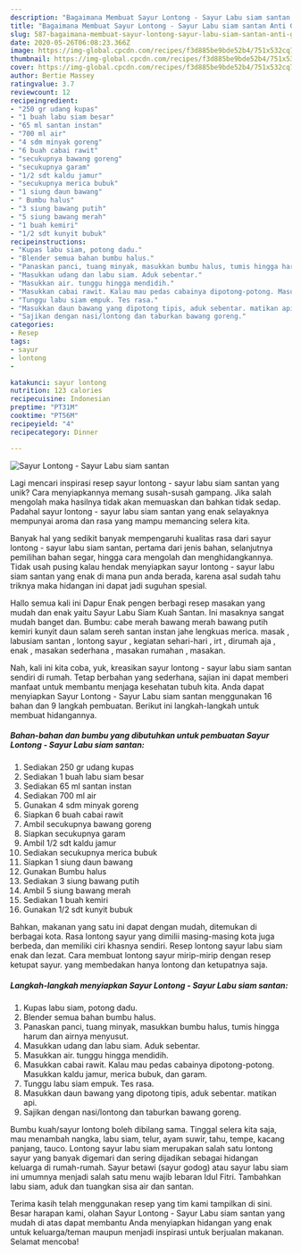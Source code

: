 ```yaml
---
description: "Bagaimana Membuat Sayur Lontong - Sayur Labu siam santan Anti Gagal"
title: "Bagaimana Membuat Sayur Lontong - Sayur Labu siam santan Anti Gagal"
slug: 587-bagaimana-membuat-sayur-lontong-sayur-labu-siam-santan-anti-gagal
date: 2020-05-26T06:08:23.366Z
image: https://img-global.cpcdn.com/recipes/f3d885be9bde52b4/751x532cq70/sayur-lontong-sayur-labu-siam-santan-foto-resep-utama.jpg
thumbnail: https://img-global.cpcdn.com/recipes/f3d885be9bde52b4/751x532cq70/sayur-lontong-sayur-labu-siam-santan-foto-resep-utama.jpg
cover: https://img-global.cpcdn.com/recipes/f3d885be9bde52b4/751x532cq70/sayur-lontong-sayur-labu-siam-santan-foto-resep-utama.jpg
author: Bertie Massey
ratingvalue: 3.7
reviewcount: 12
recipeingredient:
- "250 gr udang kupas"
- "1 buah labu siam besar"
- "65 ml santan instan"
- "700 ml air"
- "4 sdm minyak goreng"
- "6 buah cabai rawit"
- "secukupnya bawang goreng"
- "secukupnya garam"
- "1/2 sdt kaldu jamur"
- "secukupnya merica bubuk"
- "1 siung daun bawang"
- " Bumbu halus"
- "3 siung bawang putih"
- "5 siung bawang merah"
- "1 buah kemiri"
- "1/2 sdt kunyit bubuk"
recipeinstructions:
- "Kupas labu siam, potong dadu."
- "Blender semua bahan bumbu halus."
- "Panaskan panci, tuang minyak, masukkan bumbu halus, tumis hingga harum dan airnya menyusut."
- "Masukkan udang dan labu siam. Aduk sebentar."
- "Masukkan air. tunggu hingga mendidih."
- "Masukkan cabai rawit. Kalau mau pedas cabainya dipotong-potong. Masukkan kaldu jamur, merica bubuk, dan garam."
- "Tunggu labu siam empuk. Tes rasa."
- "Masukkan daun bawang yang dipotong tipis, aduk sebentar. matikan api."
- "Sajikan dengan nasi/lontong dan taburkan bawang goreng."
categories:
- Resep
tags:
- sayur
- lontong
- 

katakunci: sayur lontong  
nutrition: 123 calories
recipecuisine: Indonesian
preptime: "PT31M"
cooktime: "PT56M"
recipeyield: "4"
recipecategory: Dinner

---
```



![Sayur Lontong - Sayur Labu siam santan](https://img-global.cpcdn.com/recipes/f3d885be9bde52b4/751x532cq70/sayur-lontong-sayur-labu-siam-santan-foto-resep-utama.jpg)

Lagi mencari inspirasi resep sayur lontong - sayur labu siam santan yang unik? Cara menyiapkannya memang susah-susah gampang. Jika salah mengolah maka hasilnya tidak akan memuaskan dan bahkan tidak sedap. Padahal sayur lontong - sayur labu siam santan yang enak selayaknya mempunyai aroma dan rasa yang mampu memancing selera kita.

Banyak hal yang sedikit banyak mempengaruhi kualitas rasa dari sayur lontong - sayur labu siam santan, pertama dari jenis bahan, selanjutnya pemilihan bahan segar, hingga cara mengolah dan menghidangkannya. Tidak usah pusing kalau hendak menyiapkan sayur lontong - sayur labu siam santan yang enak di mana pun anda berada, karena asal sudah tahu triknya maka hidangan ini dapat jadi suguhan spesial.

Hallo semua kali ini Dapur Enak pengen berbagi resep masakan yang mudah dan enak yaitu Sayur Labu Siam Kuah Santan. Ini masaknya sangat mudah banget dan. Bumbu: cabe merah bawang merah bawang putih kemiri kunyit daun salam sereh santan instan jahe lengkuas merica. masak , labusiam santan , lontong sayur , kegiatan sehari-hari , irt , dirumah aja , enak , masakan sederhana , masakan rumahan , masakan.


Nah, kali ini kita coba, yuk, kreasikan sayur lontong - sayur labu siam santan sendiri di rumah. Tetap berbahan yang sederhana, sajian ini dapat memberi manfaat untuk membantu menjaga kesehatan tubuh kita. Anda dapat menyiapkan Sayur Lontong - Sayur Labu siam santan menggunakan 16 bahan dan 9 langkah pembuatan. Berikut ini langkah-langkah untuk membuat hidangannya.

<!--inarticleads1-->

##### Bahan-bahan dan bumbu yang dibutuhkan untuk pembuatan Sayur Lontong - Sayur Labu siam santan:

1. Sediakan 250 gr udang kupas
1. Sediakan 1 buah labu siam besar
1. Sediakan 65 ml santan instan
1. Sediakan 700 ml air
1. Gunakan 4 sdm minyak goreng
1. Siapkan 6 buah cabai rawit
1. Ambil secukupnya bawang goreng
1. Siapkan secukupnya garam
1. Ambil 1/2 sdt kaldu jamur
1. Sediakan secukupnya merica bubuk
1. Siapkan 1 siung daun bawang
1. Gunakan  Bumbu halus
1. Sediakan 3 siung bawang putih
1. Ambil 5 siung bawang merah
1. Sediakan 1 buah kemiri
1. Gunakan 1/2 sdt kunyit bubuk


Bahkan, makanan yang satu ini dapat dengan mudah, ditemukan di berbagai kota. Rasa lontong sayur yang dimilii masing-masing kota juga berbeda, dan memiliki ciri khasnya sendiri. Resep lontong sayur labu siam enak dan lezat. Cara membuat lontong sayur mirip-mirip dengan resep ketupat sayur. yang membedakan hanya lontong dan ketupatnya saja. 

<!--inarticleads2-->

##### Langkah-langkah menyiapkan Sayur Lontong - Sayur Labu siam santan:

1. Kupas labu siam, potong dadu.
1. Blender semua bahan bumbu halus.
1. Panaskan panci, tuang minyak, masukkan bumbu halus, tumis hingga harum dan airnya menyusut.
1. Masukkan udang dan labu siam. Aduk sebentar.
1. Masukkan air. tunggu hingga mendidih.
1. Masukkan cabai rawit. Kalau mau pedas cabainya dipotong-potong. Masukkan kaldu jamur, merica bubuk, dan garam.
1. Tunggu labu siam empuk. Tes rasa.
1. Masukkan daun bawang yang dipotong tipis, aduk sebentar. matikan api.
1. Sajikan dengan nasi/lontong dan taburkan bawang goreng.


Bumbu kuah/sayur lontong boleh dibilang sama. Tinggal selera kita saja, mau menambah nangka, labu siam, telur, ayam suwir, tahu, tempe, kacang panjang, tauco. Lontong sayur labu siam merupakan salah satu lontong sayur yang banyak digemari dan sering dijadikan sebagai hidangan keluarga di rumah-rumah. Sayur betawi (sayur godog) atau sayur labu siam ini umumnya menjadi salah satu menu wajib lebaran Idul Fitri. Tambahkan labu siam, aduk dan tuangkan sisa air dan santan. 

Terima kasih telah menggunakan resep yang tim kami tampilkan di sini. Besar harapan kami, olahan Sayur Lontong - Sayur Labu siam santan yang mudah di atas dapat membantu Anda menyiapkan hidangan yang enak untuk keluarga/teman maupun menjadi inspirasi untuk berjualan makanan. Selamat mencoba!
